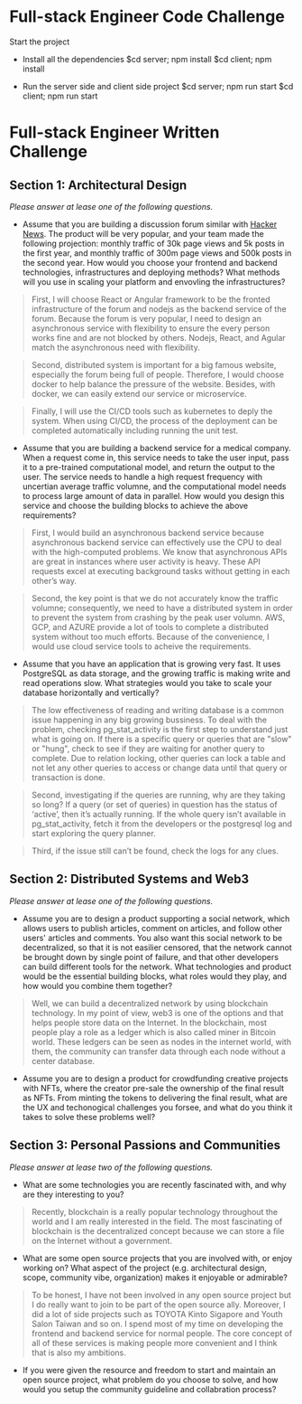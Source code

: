 # Full-stack Engineer Code Challenge

Start the project 

* Install all the dependencies 
$cd server; npm install 
$cd client; npm install  

* Run the server side and client side project
$cd server; npm run start
$cd client; npm run start


# Full-stack Engineer Written Challenge

## Section 1: Architectural Design

*Please answer at lease one of the following questions.*

* Assume that you are building a discussion forum similar with [Hacker News](https://news.ycombinator.com/). The product will be very popular, and your team made the following projection: monthly traffic of 30k page views and 5k posts in the first year, and monthly traffic of 300m page views and 500k posts in the second year. How would you choose your frontend and backend technologies, infrastructures and deploying methods? What methods will you use in scaling your platform and envovling the infrastructures?

> First, I will choose React or Angular framework to be the fronted infrastructure of the forum and nodejs as the backend service of the forum. Because the forum is very popular, I need to design an asynchronous service with flexibility to ensure the every person works fine and are not blocked by others. Nodejs, React, and Agular match the asynchronous need with flexibility.

> Second, distributed system is important for a big famous website, especially the forum being full of people. Therefore, I would choose docker to help balance the pressure of the website. Besides, with docker, we can easily extend our service or microservice. 

> Finally, I will use the CI/CD tools such as kubernetes to deply the system. When using CI/CD, the process of the deployment can be completed automatically including running the unit test.   

* Assume that you are building a backend service for a medical company. When a request come in, this service needs to take the user input, pass it to a pre-trained computational model, and return the output to the user. The service needs to handle a high request frequency with uncertian average traffic volumne, and the computational model needs to process large amount of data in parallel. How would you design this service and choose the building blocks to achieve the above requirements?

> First, I would build an asynchronous backend service because asynchronous backend service can effectively use the CPU to deal with the high-computed problems. We know that asynchronous APIs are great in instances where user activity is heavy. These API requests excel at executing background tasks without getting in each other’s way. 

> Second, the key point is that we do not accurately know the traffic volumne; consequently, we need to have a distributed system in order to prevent the system from crashing by the peak user volumn. AWS, GCP, and AZURE provide a lot of tools to complete a distributed system without too much efforts. Because of the convenience, I would use cloud service tools to acheive the requirements.

* Assume that you have an application that is growing very fast. It uses PostgreSQL as data storage, and the growing traffic is making write and read operations slow. What strategies would you take to scale your database horizontally and vertically?

> The low effectiveness of reading and writing database is a common issue happening in any big growing bussiness. To deal with the problem, checking pg_stat_activity is the first step to understand just what is going on. If there is a specific query or queries that are "slow" or "hung", check to see if they are waiting for another query to complete. Due to relation locking, other queries can lock a table and not let any other queries to access or change data until that query or transaction is done.

> Second, investigating if the queries are running, why are they taking so long? If a query (or set of queries) in question has the status of ‘active’, then it’s actually running. If the whole query isn’t available in pg_stat_activity, fetch it from the developers or the postgresql log and start exploring the query planner.

> Third, if the issue still can’t be found, check the logs for any clues.

## Section 2: Distributed Systems and Web3

*Please answer at lease one of the following questions.*

* Assume you are to design a product supporting a social network, which allows users to publish articles, comment on articles, and follow other users' articles and comments. You also want this social network to be decentralized, so that it is not easilier censored, that the network cannot be brought down by single point of failure, and that other developers can build different tools for the network. What technologies and product would be the essential building blocks, what roles would they play, and how would you combine them together?

> Well, we can build a decentralized network by using blockchain technology. In my point of view, web3 is one of the options and that helps people store data on the Internet. In the blockchain, most people play a role as a ledger which is also called miner in Bitcoin world. These ledgers can be seen as nodes in the internet world, with them,  the community can transfer data through each node without a center database. 

* Assume you are to design a product for crowdfunding creative projects with NFTs, where the creator pre-sale the ownership of the final result as NFTs. From minting the tokens to delivering the final result, what are the UX and techonogical challenges you forsee, and what do you think it takes to solve these problems well?



## Section 3: Personal Passions and Communities

*Please answer at lease two of the following questions.*

* What are some technologies you are recently fascinated with, and why are they interesting to you?

> Recently, blockchain is a really popular technology throughout the world and I am really interested in the field. The most fascinating of blockchain is the decentralized concept because we can store a file on the Internet without a government.

* What are some open source projects that you are involved with, or enjoy working on? What aspect of the project (e.g. architectural design, scope, community vibe, organization) makes it enjoyable or admirable?

> To be honest, I have not been involved in any open source project but I do really want to join to be part of the open source ally. Moreover, I did a lot of side projects such as TOYOTA Kinto Sigapore and Youth Salon Taiwan and so on. I spend most of my time on developing the frontend and backend service for normal people. The core concept of all of these services is making people more convenient and I think that is also my ambitions. 

* If you were given the resource and freedom to start and maintain an open source project, what problem do you choose to solve, and how would you setup the community guideline and collabration process?
